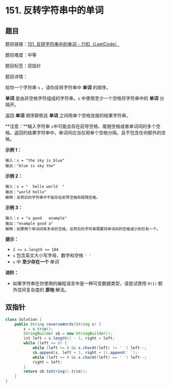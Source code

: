 # 151. 反转字符串中的单词

## 题目

题目链接：[151. 反转字符串中的单词 - 力扣（LeetCode）](https://leetcode.cn/problems/reverse-words-in-a-string/description/)

题目难度：中等

题目标签：双指针

题目详情：

给你一个字符串 `s` ，请你反转字符串中 **单词** 的顺序。

**单词** 是由非空格字符组成的字符串。`s` 中使用至少一个空格将字符串中的 **单词** 分隔开。

返回 **单词** 顺序颠倒且 **单词** 之间用单个空格连接的结果字符串。

**注意：**输入字符串 `s`中可能会存在前导空格、尾随空格或者单词间的多个空格。返回的结果字符串中，单词间应当仅用单个空格分隔，且不包含任何额外的空格。

**示例 1：**

```
输入：s = "the sky is blue"
输出："blue is sky the"
```

**示例 2：**

```
输入：s = "  hello world  "
输出："world hello"
解释：反转后的字符串中不能存在前导空格和尾随空格。
```

**示例 3：**

```
输入：s = "a good   example"
输出："example good a"
解释：如果两个单词间有多余的空格，反转后的字符串需要将单词间的空格减少到仅有一个。
```

**提示：**

- `1 <= s.length <= 104`
- `s` 包含英文大小写字母、数字和空格 `' '`
- `s` 中 **至少存在一个** 单词

**进阶：**

- 如果字符串在你使用的编程语言中是一种可变数据类型，请尝试使用 `O(1)` 额外空间复杂度的 **原地** 解法。



## 双指针

``` java
class Solution {
    public String reverseWords(String s) {
        s = s.trim();
        StringBuilder sb = new StringBuilder();
        int left = s.length() - 1, right = left;
        while (left >= 0) {
            while (left >= 0 && s.charAt(left) != ' ') left--;
            sb.append(s, left + 1, right + 1).append(' ');
            while (left >= 0 && s.charAt(left) == ' ') left--;
            right = left;
        }
        return sb.toString().trim(); 
    }
}
```